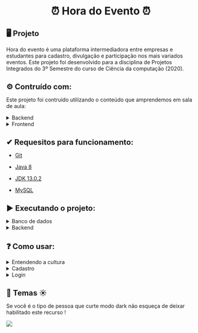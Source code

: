 <h1 style="text-align:center;"> ⏰ Hora do Evento ⏰</h1>

<h1 style="font-size:15pt;">🖥 Projeto</h1>

<p>Hora do evento é uma plataforma intermediadora entre empresas e estudantes para cadastro, divulgação e participação nos mais variados eventos. Este projeto foi desenvolvido para a disciplina de Projetos Integrados do 3º Semestre do curso de Ciência da computação (2020).</p>

<h1 style="font-size:15pt;">⚙ Contruído com:</h1>

<p>Este projeto foi contruido utilizando o conteúdo que amprendemos em sala de aula:</p>

<details>
    <summary>Backend</summary>
    <ul><li>Java 8</li></ul>
    <ul><li>JDK 13.0.2</li></ul>
    <ul><li>JSP</li></ul>
    <ul><li>JSTL</li></ul>
    <ul><li>Java Bens</li></ul>
    <ul><li>DAO (Data Acess Object)</li></ul>
    <ul><li>Service</li></ul>
    <ul><li>Factory</li></ul>
    <ul><li>MVC</li></ul>
    <ul><li>Front Controller</li></ul>
    <ul><li>Command</li></ul>
    <ul><li>MySQL</li></ul>
</details>

<details>
    <summary>Frontend</summary>
    <ul><li>HTML 5</li></ul>
    <ul><li>JSP</li></ul>
    <ul><li>JSTL</li></ul>
    <ul><li>Bootstrap</li></ul>
    <ul><li>CSS 3</li></ul>
    <ul><li>JavaScript</li></ul>
</details>
<h1 style="font-size:15pt;">✔ Requesitos para funcionamento:</h1>

<ul>
    <li><a href="https://git-scm.com/downloads">Git</a></li>
</ul>

<ul>
    <li><a href="https://www.java.com/pt_BR/download/" target="_blank">Java 8</a></li>
</ul>
<ul>
    <li><a href="https://www.oracle.com/java/technologies/javase-jdk13-downloads.html" target="_blank">JDK 13.0.2</a></li>
</ul>

<ul>
    <li><a href="https://dev.mysql.com/downloads/" target="_blank">MySQL</a></li>
</ul>

<h1 style="font-size:15pt;">▶ Executando o projeto:</h1>

<details>
    <summary>Banco de dados</summary>
    <ul>
        <li>Crie uma conexão</li>
        <li>Insira suas credenciais no arquivo ConnectionFactory.java</li>
        <li>Obtenha o driver do mysql jdbc e o adicione ao Path do projeto</li>
        <li>Crie a estrutura de tabelas usando o arquivo ddl.sql</li>
        <li>Popule as tabelas usando o aquivo dml.sql</li>
    </ul>
</details>

<details>
    <summary>Backend</summary>
    <ul>
        <li>Adicione o projeto ao servidor tomcat</li>
        <li>Inicie o servidor</li>
        <li>Por último, se estiver utilizando conexão local acesse localhost:8080/horadoevento/</li>
    </ul>
</details>

<h1 style="font-size:15pt;">❓ Como usar:</h1>

<details>
    <summary>Entendendo a cultura</summary>
    <ul>teste</ul>
</details>

<details>
     <summary>Cadastro</summary>
    <ul>
        <li>teste </li>
    </ul>
    </details>

<details>
     <summary>Login</summary>
    <ul>
        <li>teste</li>
    </ul>
</details>

<h1 style="font-size:15pt !important;">🌙 Temas ☀</h1>

<p>Se você é o tipo de pessoa que curte modo dark não esqueça de deixar habilitado este recurso !</p>

![](C:\Users\davif\git\horadoevento\WebContent\assets\logo\gif.gif)
